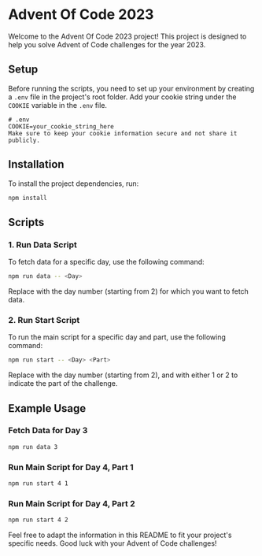 # Advent Of Code 2023

Welcome to the Advent Of Code 2023 project! This project is designed to help you solve Advent of Code challenges for the year 2023.

## Setup

Before running the scripts, you need to set up your environment by creating a `.env` file in the project's root folder. Add your cookie string under the `COOKIE` variable in the `.env` file.

```plaintext
# .env
COOKIE=your_cookie_string_here
Make sure to keep your cookie information secure and not share it publicly.
```

## Installation
To install the project dependencies, run:

```bash
npm install
```

## Scripts
### 1. Run Data Script
To fetch data for a specific day, use the following command:

```bash
npm run data -- <Day>
```

Replace <Day> with the day number (starting from 2) for which you want to fetch data.

### 2. Run Start Script
To run the main script for a specific day and part, use the following command:

```bash
npm run start -- <Day> <Part>
```

Replace <Day> with the day number (starting from 2), and <Part> with either 1 or 2 to indicate the part of the challenge.

## Example Usage
### Fetch Data for Day 3

```bash
npm run data 3
```

### Run Main Script for Day 4, Part 1

```bash
npm run start 4 1
```

### Run Main Script for Day 4, Part 2

```bash
npm run start 4 2
```

Feel free to adapt the information in this README to fit your project's specific needs. Good luck with your Advent of Code challenges!